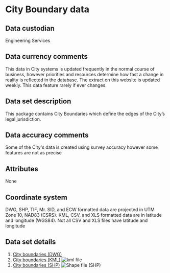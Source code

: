 # City Boundary  data 
## Data custodian
Engineering Services

## Data currency comments
This data in City systems is updated frequently in the normal course of
business, however priorities and resources determine how fast a change in
reality is reflected in the database. The extract on this website is updated
weekly. This data feature rarely if ever changes.

##  Data set description
This package contains City Boundaries which define the edges of the City’s
legal jurisdiction.

## Data accuracy comments
Some of the City's data is created using survey accuracy however some features
are not as precise

## Attributes
None

## Coordinate system
DWG, SHP, TIF, Mr. SID, and ECW formatted data are projected in UTM Zone 10,
NAD83 (CSRS). KML, CSV, and XLS formatted data are in latitude and longitude
(WGS84). Not all CSV and XLS files have latitude and longitude

## Data set details
  1. [City boundaries (DWG)](ftp://webftp.vancouver.ca/OpenData/dwg/city_boundary.dwg)
  2. [City boundaries (KML)](../download/kml/city_boundary.kmz) ![kml file](../images/Icon_kml.gif)
  3. [City boundaries (SHP)](ftp://webftp.vancouver.ca/OpenData/shape/city_boundary_shp.zip) ![Shape file \(SHP\)](../images/icon_shape.jpg)

